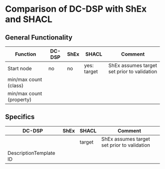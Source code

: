 # Comparison of DC-DSP with ShEx and SHACL

## General Functionality

| Function | DC-DSP | ShEx | SHACL | Comment |
| ---------| ------ | ---- | ----- | ------- |
| Start node | no | no  | yes: target | ShEx assumes target set prior to validation  |
| min/max count (class) | | | | |
| min/max count (property) | | | | |



## Specifics

| DC-DSP | ShEx | SHACL | Comment |
| ------ | ---- | ----- | ------- |
|  | | target | ShEx assumes target set prior to validation  |
| DescriptionTemplate ID | | |
